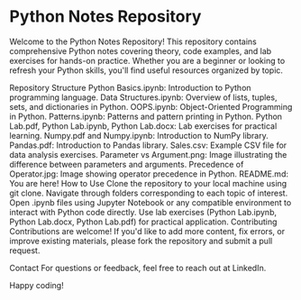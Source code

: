 # Python Notes Repository
Welcome to the Python Notes Repository! This repository contains comprehensive Python notes covering theory, code examples, and lab exercises for hands-on practice. Whether you are a beginner or looking to refresh your Python skills, you'll find useful resources organized by topic.

Repository Structure
Python Basics.ipynb: Introduction to Python programming language.
Data Structures.ipynb: Overview of lists, tuples, sets, and dictionaries in Python.
OOPS.ipynb: Object-Oriented Programming in Python.
Patterns.ipynb: Patterns and pattern printing in Python.
Python Lab.pdf, Python Lab.ipynb, Python Lab.docx: Lab exercises for practical learning.
Numpy.pdf and Numpy.ipynb: Introduction to NumPy library.
Pandas.pdf: Introduction to Pandas library.
Sales.csv: Example CSV file for data analysis exercises.
Parameter vs Argument.png: Image illustrating the difference between parameters and arguments.
Precedence of Operator.jpg: Image showing operator precedence in Python.
README.md: You are here!
How to Use
Clone the repository to your local machine using git clone.
Navigate through folders corresponding to each topic of interest.
Open .ipynb files using Jupyter Notebook or any compatible environment to interact with Python code directly.
Use lab exercises (Python Lab.ipynb, Python Lab.docx, Python Lab.pdf) for practical application.
Contributing
Contributions are welcome! If you'd like to add more content, fix errors, or improve existing materials, please fork the repository and submit a pull request.

Contact
For questions or feedback, feel free to reach out at LinkedIn.

Happy coding!
